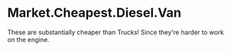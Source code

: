 # Market.Cheapest.Diesel.Van
These are substantially cheaper than Trucks! Since they're harder to work on the engine.
